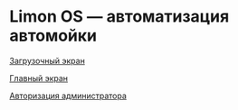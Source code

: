 # Limon OS — автоматизация автомойки


[Загрузочный экран](http://limondevelopers.github.io/limon/loading/)

[Главный экран](http://limondevelopers.github.io/limon/main)

[Авторизация администратора](https://limondevelopers.github.io/limon/admin_auth)
#
